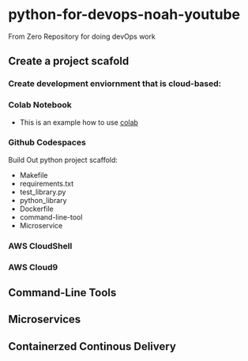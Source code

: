# python-for-devops-noah-youtube
From Zero Repository for doing devOps work

## Create a project scafold 

### Create development enviornment that is cloud-based:

### Colab Notebook

* This is an example how to use [colab](https://colab.research.google.com/drive/1oCD4qbn8mR9nANlMIJON6cuW3ipLQaRG#scrollTo=EjtKOB5yE0l_)

### Github Codespaces

Build Out python project scaffold:

* Makefile
* requirements.txt
* test_library.py
* python_library
* Dockerfile
* command-line-tool
* Microservice

### AWS CloudShell
### AWS Cloud9

## Command-Line Tools

## Microservices

## Containerzed Continous Delivery

## 
